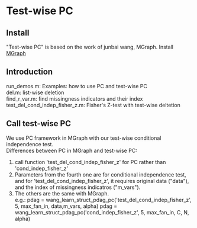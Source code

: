 # Test-wise PC
## Install
"Test-wise PC" is based on the work of junbai wang, MGraph.
Install [MGraph](https://ww2.mathworks.cn/matlabcentral/fileexchange/14635-mgraph?focused=3836964&tab=function)

## Introduction
run_demos.m: Examples: how to use PC and test-wise PC  
del.m: list-wise deletion  
find_r_var.m: find missingness indicators and their index  
test_del_cond_indep_fisher_z.m: Fisher's Z-test with test-wise deltetion   

## Call test-wise PC
We use PC framework in MGraph with our test-wise conditional independence test.  
Differences between PC in MGraph and test-wise PC:
1. call function 'test_del_cond_indep_fisher_z' for PC rather than 'cond_indep_fisher_z'
2. Parameters from the fourth one are for conditional independence test, and for 'test_del_cond_indep_fisher_z', it requires original data ("data"), and the index of missingness indicatros ("m_vars").  
3. The others are the same with MGraph.   
e.g.:
pdag = wang_learn_struct_pdag_pc('test_del_cond_indep_fisher_z', 5, max_fan_in, data,m_vars, alpha)
pdag = wang_learn_struct_pdag_pc('cond_indep_fisher_z', 5, max_fan_in, C, N, alpha)